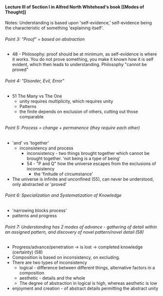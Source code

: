 #### Lecture III of Section I in Alfred North Whitehead's book [[Modes of Thought]]

Notes:
Understanding is based upon 'self-evidence,' self-evidence being the characteristic of something 'explaining itself'. 
###### Point 3: "Proof" = based on abstraction
- 48 - Philosophy: proof should be at minimum, as self-evidence is where it works. You do not prove something, you make it known how it is self evident, which then leads to understanding. Philosophy "cannot be proved"
###### Point 4: "Disorder, Evil, Error"
- 51 The Many vs The One
	- unity requires multiplicity, which requires unity
	- Patterns
	- the finite depends on exclusion of others, cutting out those comparable
###### Point 5: Process = change + permanence (they require each other)
- 'and' vs 'together'
	- inconsistency and process
		- inconsistency - two things brought together which cannot be brought together. 'not being is a type of being'
		- 54 - "P and Q" how the universe escapes from the exclusions of inconsistency
			- the 'finitude of circumstance'
- The universe is infinite and unconfined (55), can never be understood, only abstracted or 'proved'
###### Point 6: Specialization and Systematization of Knowledge
- 'narrowing blocks process'
- patterns and progress
###### Point 7: Understanding has 2 modes of advance - gathering of detail within an assigned pattern, and discovery of novel pattern/novel detail (58)
- Progress/advance/penetration -> is lost -> completed knowledge (certainty) (58)
- Composition is based on inconsistency, on excluding.
- There are two types of inconsistency
	- logical - difference between different things, alternative factors in a composition
	- aesthetic - details and the whole
	- The degree of abstraction in logical is high, whereas aesthetic is low
- enjoyment and creation - of abstract details permitting the abstract unity